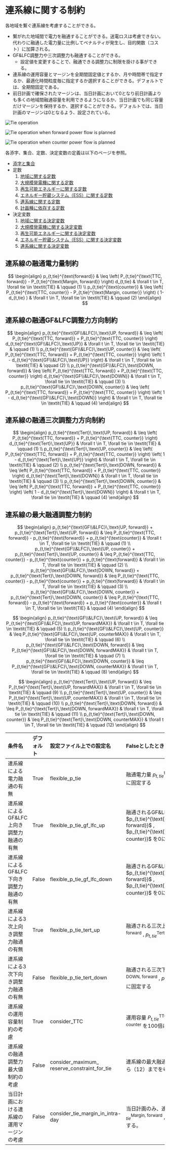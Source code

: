 # 連系線に関する制約
各地域を繋ぐ連系線を考慮することができる。

- 繋がれた地域間で電力を融通することができる。送電ロスは考慮できない。代わりに融通した電力量に比例してペナルティが発生し、目的関数（コスト）に加算される。
- GF&LFC調整力や三次調整力も融通することができる。
  - 設定値を変更することで、融通できる調整力に制限を掛ける事ができる。
- 連系線の運用容量とマージンを全期間固定値とするか、月や時間帯で指定するか、最適化時間粒度毎に指定するか選択することができる。デフォルトでは、全期間固定である。
- 前日計画で確保されたマージンは、当日計画において0となり前日計画よりも多くの地域間融通容量を利用できるようになるか、当日計画でも同じ容量だけマージンを保持するか、選択することができる。デフォルトでは、当日計画のマージンは0となるよう、設定されている。

![Tie operation](../../img/04/tie_01.png)

![Tie operation when forward power flow is planned](../../img/04/tie_02.png)

![Tie operation when counter power flow is planned](../../img/04/tie_03.png)

各添字、集合、定数、決定変数の定義は以下のページを参照。
- [添字と集合](../03_set_and_index.md)
- 定数
  1. [地域に関する定数](../04_parameter/01_area.md)
  2. [大規模発電機に関する定数](../04_parameter/02_generator.md)
  3. [再生可能エネルギーに関する定数](../04_parameter/03_re.md)
  4. [エネルギー貯蔵システム（ESS）に関する定数](../04_parameter/04_ess.md)
  5. [連系線に関する定数](../04_parameter/05_tie.md)
  6. [計画種に依存する定数](../04_parameter/06_depend_on_scheduling_kind.md)
- 決定変数
  1. [地域に関する決定変数](../05_variable/01_area.md)
  2. [大規模発電機に関する決定変数](../05_variable/02_geneation.md)
  3. [再生可能エネルギーに関する決定変数](../05_variable/03_re.md)
  4. [エネルギー貯蔵システム（ESS）に関する決定変数](../05_variable/04_ess.md)
  5. [連系線に関する決定変数](../05_variable/05_tie.md)



## 連系線の融通電力量制約

$$
\begin{align}
   p_{t,tie}^{\text{forward}}
    & \leq \left( P_{t,tie}^{\text{TTC, forward}} -
   P_{t,tie}^{\text{Margin, forward}} \right) d_{t,tie}
    & \forall t \in T, \forall tie \in \textit{TIE}
    & \qquad (1)
\\
   p_{t,tie}^{\text{counter}}
    & \leq \left( P_{t,tie}^{\text{TTC, counter}} -
   P_{t,tie}^{\text{Margin, counter}} \right) ( 1- d_{t,tie} )
    & \forall t \in T, \forall tie \in \textit{TIE}
    & \qquad (2)
\end{align}
$$

## 連系線の融通GF&LFC調整力方向制約

$$
\begin{align}
   p_{t,tie}^{\text{GF\\&LFC}\,\text{UP, forward}}
    & \leq \left( P_{t,tie}^{\text{TTC, forward}} +
   P_{t,tie}^{\text{TTC, counter}} \right) d_{t,tie}^{\text{GF\\&LFC}\,\text{UP}}
    & \forall t \in T, \forall tie \in \textit{TIE}
    & \qquad (1)
\\
   p_{t,tie}^{\text{GF\\&LFC}\,\text{UP, counter}}
    & \leq \left( P_{t,tie}^{\text{TTC, forward}} +
   P_{t,tie}^{\text{TTC, counter}} \right) \left( 1 - d_{t,tie}^{\text{GF\\&LFC}\,\text{UP}} \right)
    & \forall t \in T, \forall tie \in \textit{TIE}
    & \qquad (2)
\\
   p_{t,tie}^{\text{GF\\&LFC}\,\text{DOWN, forward}}
    & \leq \left( P_{t,tie}^{\text{TTC, forward}} +
   P_{t,tie}^{\text{TTC, counter}} \right) d_{t,tie}^{\text{GF\\&LFC}\,\text{DOWN}}
    & \forall t \in T, \forall tie \in \textit{TIE}
    & \qquad (3)
\\
   p_{t,tie}^{\text{GF\\&LFC}\,\text{DOWN, counter}}
    & \leq \left( P_{t,tie}^{\text{TTC, forward}} +
   P_{t,tie}^{\text{TTC, counter}} \right) \left( 1 - d_{t,tie}^{\text{GF\\&LFC}\,\text{DOWN}} \right)
    & \forall t \in T, \forall tie \in \textit{TIE}
    & \qquad (4)
\end{align}
$$

## 連系線の融通三次調整力方向制約

$$
\begin{align}
   p_{t,tie}^{\text{Tert}\,\text{UP, forward}}
    & \leq \left( P_{t,tie}^{\text{TTC, forward}} +
   P_{t,tie}^{\text{TTC, counter}} \right) d_{t,tie}^{\text{Tert}\,\text{UP}}
    & \forall t \in T, \forall tie \in \textit{TIE}
    & \qquad (1)
\\
   p_{t,tie}^{\text{Tert}\,\text{UP, counter}}
    & \leq \left( P_{t,tie}^{\text{TTC, forward}} +
   P_{t,tie}^{\text{TTC, counter}} \right) \left( 1 - d_{t,tie}^{\text{Tert}\,\text{UP}} \right)
    & \forall t \in T, \forall tie \in \textit{TIE}
    & \qquad (2)
\\
  p_{t,tie}^{\text{Tert}\,\text{DOWN, forward}}
    & \leq \left( P_{t,tie}^{\text{TTC, forward}} +
   P_{t,tie}^{\text{TTC, counter}} \right) d_{t,tie}^{\text{Tert}\,\text{DOWN}}
    & \forall t \in T, \forall tie \in \textit{TIE}
    & \qquad (3)
\\
   p_{t,tie}^{\text{Tert}\,\text{DOWN, counter}}
    & \leq \left( P_{t,tie}^{\text{TTC, forward}} +
   P_{t,tie}^{\text{TTC, counter}} \right) \left( 1 - d_{t,tie}^{\text{Tert}\,\text{DOWN}} \right)
    & \forall t \in T, \forall tie \in \textit{TIE}
    & \qquad (4)
\end{align}
$$

## 連系線の最大融通調整力制約

$$
\begin{align}
   p_{t,tie}^{\text{GF\\&LFC}\,\text{UP, forward}} + p_{t,tie}^{\text{Tert}\,\text{UP, forward}}
    & \leq P_{t,tie}^{\text{TTC, forward}} - p_{t,tie}^{\text{forward}} + p_{t,tie}^{\text{counter}}
    & \forall t \in T, \forall tie \in \textit{TIE}
    & \qquad (1)
\\
   p_{t,tie}^{\text{GF\\&LFC}\,\text{UP, counter}} + p_{t,tie}^{\text{Tert}\,\text{UP, counter}}
    & \leq P_{t,tie}^{\text{TTC, counter}} - p_{t,tie}^{\text{counter}} + p_{t,tie}^{\text{forward}}
    & \forall t \in T, \forall tie \in \textit{TIE}
    & \qquad (2)
\\
   p_{t,tie}^{\text{GF\\&LFC}\,\text{DOWN, forward}} + p_{t,tie}^{\text{Tert}\,\text{DOWN, forward}}
    & \leq P_{t,tie}^{\text{TTC, counter}} - p_{t,tie}^{\text{counter}} + p_{t,tie}^{\text{forward}}
    & \forall t \in T, \forall tie \in \textit{TIE}
    & \qquad (3)
\\
   p_{t,tie}^{\text{GF\\&LFC}\,\text{DOWN, counter}} + p_{t,tie}^{\text{Tert}\,\text{DOWN, counter}}
    & \leq P_{t,tie}^{\text{TTC, forward}} - p_{t,tie}^{\text{forward}} + p_{t,tie}^{\text{counter}}
    & \forall t \in T, \forall tie \in \textit{TIE}
    & \qquad (4)
\end{align}
$$

$$
\begin{align}
   p_{t,tie}^{\text{GF\\&LFC}\,\text{UP, forward}}
    & \leq P_{t,tie}^{\text{GF\\&LFC}\,\text{UP, forwardMAX}}
    & \forall t \in T, \forall tie \in \textit{TIE}
    & \qquad (5)
\\
   p_{t,tie}^{\text{GF\\&LFC}\,\text{UP, counter}}
    & \leq P_{t,tie}^{\text{GF\\&LFC}\,\text{UP, counterMAX}}
    & \forall t \in T, \forall tie \in \textit{TIE}
    & \qquad (6)
\\
   p_{t,tie}^{\text{GF\\&LFC}\,\text{DOWN, forward}}
    & \leq P_{t,tie}^{\text{GF\\&LFC}\,\text{DOWN, forwardMAX}}
    & \forall t \in T, \forall tie \in \textit{TIE}
    & \qquad (7)
\\
   p_{t,tie}^{\text{GF\\&LFC}\,\text{DOWN, counter}}
    & \leq P_{t,tie}^{\text{GF\\&LFC}\,\text{DOWN, counterMAX}}
    & \forall t \in T, \forall tie \in \textit{TIE}
    & \qquad (8)
\end{align}
$$

$$
\begin{align}
   p_{t,tie}^{\text{Tert}\,\text{UP, forward}}
    & \leq P_{t,tie}^{\text{Tert}\,\text{UP, forwardMAX}}
    & \forall t \in T, \forall tie \in \textit{TIE}
    & \qquad (9)
\\
   p_{t,tie}^{\text{Tert}\,\text{UP, counter}}
    & \leq P_{t,tie}^{\text{Tert}\,\text{UP, counterMAX}}
    & \forall t \in T, \forall tie \in \textit{TIE}
    & \qquad (10)
\\
   p_{t,tie}^{\text{Tert}\,\text{DOWN, forward}}
    & \leq P_{t,tie}^{\text{Tert}\,\text{DOWN, forwardMAX}}
    & \forall t \in T, \forall tie \in \textit{TIE}
    & \qquad (11)
\\
   p_{t,tie}^{\text{Tert}\,\text{DOWN, counter}}
    & \leq P_{t,tie}^{\text{Tert}\,\text{DOWN, counterMAX}}
    & \forall t \in T, \forall tie \in \textit{TIE}
    & \qquad (12)
\end{align}
$$



| 条件名                                     | デフォルト | 設定ファイル上での設定名                     | Falseとしたときの上記式からの変更内容                                                                                                                |
| :----------------------------------------- | :--------- | :------------------------------------------- | :--------------------------------------------------------------------------------------------------------------------------------------------------- |
| 連系線による電力融通の有無                 | True       | flexible_p_tie                               | 融通電力量 $p_{t,tie}^{\text{forward}}$ , $p_{t,tie}^{\text{counter}}$を0に固定する                                                                  |
| 連系線によるGF&LFC上向き調整力融通の有無   | True       | flexible_p_tie_gf_lfc_up                     | 融通されるGF&LFC上向き調整力 $p_{t,tie}^{\text{GF\\&LFC}\,\text{UP, forward}}$ , $p_{t,tie}^{\text{GF\\&LFC}\,\text{UP, counter}}$ を0に固定する     |
| 連系線によるGF&LFC下向き調整力融通の有無   | False      | flexible_p_tie_gf_lfc_down                   | 融通されるGF&LFC下向き調整力 $p_{t,tie}^{\text{GF\\&LFC}\,\text{DOWN, forward}}$ , $p_{t,tie}^{\text{GF\\&LFC}\,\text{DOWN, counter}}$ を0に固定する |
| 連系線による3次上向き調整力融通の有無      | True       | flexible_p_tie_tert_up                       | 融通される三次上向き調整力 $p_{t,tie}^{\text{Tert}\,\text{UP, forward}}$ , $p_{t,tie}^{\text{Tert}\,\text{UP, counter}}$を0に固定する                |
| 連系線による3次下向き調整力融通の有無      | False      | flexible_p_tie_tert_down                     | 融通される三次下向き調整力 $p_{t,tie}^{\text{Tert}\,\text{DOWN, forward}}$ , $p_{t,tie}^{\text{Tert}\,\text{DOWN, counter}}$ を0に固定する           |
| 連系線の運用容量制約の考慮                 | True       | consider_TTC                                 | 運用容量 $P_{t,tie}^{\text{TTC, forward}}$ , $P_{t,tie}^{\text{TTC, counter}}$ を100倍にする                                                         |
| 連系線の融通調整力最大値制約の考慮         | False      | consider_maximum_ reserve_constraint_for_tie | 連系線の最大融通調整力制約の式（5）から（12）までを考慮しない                                                                                        |
| 当日計画における連系線の運用マージンの考慮 | False      | consider_tie_margin_in_intra-day             | 当日計画のみ、連系線の運用マージン $P_{t,tie}^{\text{Margin, forward}}$ , $P_{t,tie}^{\text{Margin, counter}}$を0にする。                            |
